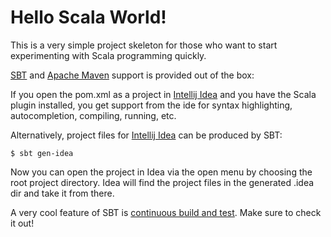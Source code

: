 # Hello Scala World!

This is a very simple project skeleton for those who want to start experimenting with Scala programming quickly.

[SBT](http://www.scala-sbt.org/) and [Apache Maven](http://maven.apache.org/) support is provided out of the box:

If you open the pom.xml as a project in [Intellij Idea](http://www.jetbrains.com/idea/) and you have the Scala plugin installed, you get support from the ide for syntax highlighting, autocompletion, compiling, running, etc.

Alternatively, project files for [Intellij Idea](http://www.jetbrains.com/idea/) can be produced by SBT:

    $ sbt gen-idea

Now you can open the project in Idea via the open menu by choosing the root project directory. Idea will find the project files in the generated .idea dir and take it from there.

A very cool feature of SBT is [continuous build and test](http://www.scala-sbt.org/release/docs/Getting-Started/Running.html#continuous-build-and-test). Make sure to check it out!
